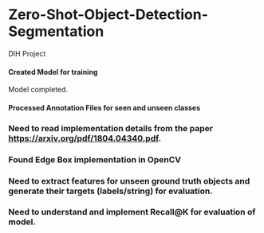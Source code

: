 # Zero-Shot-Object-Detection-Segmentation
DIH Project

#### Created Model for training
Model completed.

#### Processed Annotation Files for seen and unseen classes

### Need to read implementation details from the paper https://arxiv.org/pdf/1804.04340.pdf.
### Found Edge Box implementation in OpenCV
### Need to extract features for unseen ground truth objects and generate their targets (labels/string) for evaluation.
### Need to understand and implement Recall@K for evaluation of model.
